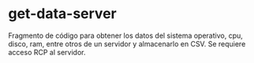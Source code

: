 # get-data-server
Fragmento de código para obtener los datos del sistema operativo, cpu, disco, ram, entre otros de un servidor y almacenarlo en CSV. Se requiere acceso RCP al servidor.
